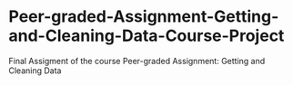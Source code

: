 # Peer-graded-Assignment-Getting-and-Cleaning-Data-Course-Project
Final Assigment of the course Peer-graded Assignment: Getting and Cleaning Data
